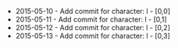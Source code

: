 - 2015-05-10 - Add commit for character: l - [0,0]
- 2015-05-11 - Add commit for character: l - [0,1]
- 2015-05-12 - Add commit for character: l - [0,2]
- 2015-05-13 - Add commit for character: l - [0,3]
